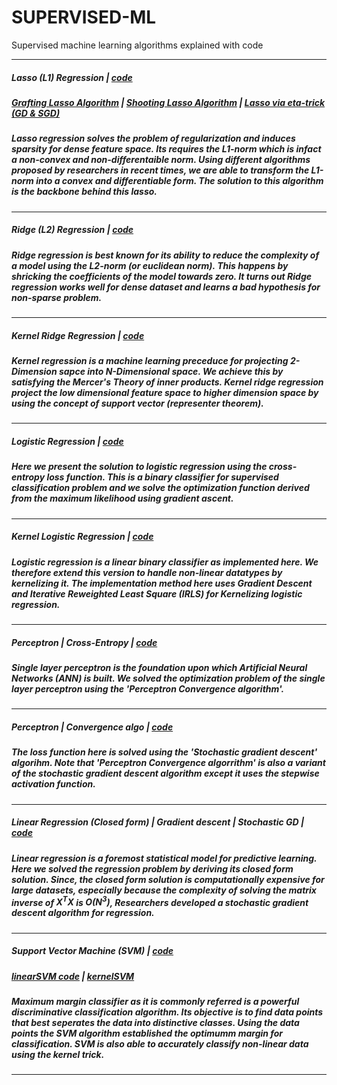 # SUPERVISED-ML
Supervised machine learning algorithms explained with code

----------------------
##### Lasso (L1) Regression | [code](https://github.com/algostatml/SUPERVISED-ML/tree/master/REGRESSION/Lasso%20Regression)
##### [Grafting Lasso Algorithm](https://github.com/algostatml/SUPERVISED-ML/blob/master/REGRESSION/Lasso%20Regression/GraftinglassoAlgo.py) | [Shooting Lasso Algorithm](https://github.com/algostatml/SUPERVISED-ML/blob/master/REGRESSION/Lasso%20Regression/shootinglassoAlgo.py) | [Lasso via eta-trick (GD & SGD)](https://github.com/algostatml/SUPERVISED-ML/blob/master/REGRESSION/Lasso%20Regression/eta_tricklasso.py)
##### Lasso regression solves the problem of regularization and induces sparsity for dense feature space. Its requires the L1-norm which is infact a non-convex and non-differentaible norm. Using different algorithms proposed by researchers in recent times, we are able to transform the L1-norm into a convex and differentiable form. The solution to this algorithm is the backbone behind this lasso.

----------------------
##### Ridge (L2) Regression | [code](https://github.com/algostatml/SUPERVISED-ML/tree/master/REGRESSION/Ridge%20Regression)

##### Ridge regression is best known for its ability to reduce the complexity of a model using the L2-norm (or euclidean norm). This happens by shricking the coefficients of the model towards zero. It turns out Ridge regression works well for dense dataset and learns a bad hypothesis for non-sparse problem.

----------------------
##### Kernel Ridge Regression | [code](https://github.com/algostatml/SUPERVISED-ML/blob/master/REGRESSION/Ridge%20Regression/KERNEL%20RIDGE/kernelridge.py)

##### Kernel regression is a machine learning preceduce for projecting 2-Dimension sapce into N-Dimensional space. We achieve this by satisfying the Mercer's Theory of inner products. Kernel ridge regression project the low dimensional feature space to higher dimension space by using the concept of support vector (representer theorem).

----------------------
##### Logistic Regression | [code](https://github.com/algostatml/SUPERVISED-ML/blob/master/CLASSIFICATION/LogisticRegression.py)

##### Here we present the solution to logistic regression using the cross-entropy loss function. This is a binary classifier for supervised classification problem and we solve the optimization function derived from the maximum likelihood using gradient ascent.

----------------------
##### Kernel Logistic Regression | [code](https://github.com/algostatml/SUPERVISED-ML/blob/master/CLASSIFICATION/KERNEL%20LOGISTIC%20REGRESSION/kernelLogistic.py)

##### Logistic regression is a linear binary classifier as implemented here. We therefore extend this version to handle non-linear datatypes by kernelizing it. The implementation method here uses Gradient Descent and Iterative Reweighted Least Square (IRLS) for Kernelizing logistic regression.

----------------------
##### Perceptron | Cross-Entropy | [code](https://github.com/algostatml/SUPERVISED-ML/blob/master/CLASSIFICATION/Perceptron.py) 

##### Single layer perceptron is the foundation upon which Artificial Neural Networks (ANN) is built. We solved the optimization problem of the single layer perceptron using the 'Perceptron Convergence algorithm'.
----------------------
##### Perceptron | Convergence algo | [code](https://github.com/algostatml/SUPERVISED-ML/blob/master/CLASSIFICATION/Perceptron_stepwise.py)

##### The loss function here is solved using the 'Stochastic gradient descent' algorihm. Note that 'Perceptron Convergence algorrithm' is also a variant of the stochastic gradient descent algorithm except it uses the stepwise activation function.
----------------------
##### Linear Regression (Closed form) | Gradient descent | Stochastic GD | [code](https://github.com/algostatml/SUPERVISED-ML/blob/master/REGRESSION/Regression.py)

##### Linear regression is a foremost statistical model for predictive learning. Here we solved the regression problem by deriving its closed form solution. Since, the closed form solution is computationally expensive for large datasets, especially because the complexity of solving the matrix inverse of $X^TX$ is $O(N^{3})$, Researchers developed a stochastic gradient descent algorithm for regression. 
----------------------

##### Support Vector Machine (SVM) | [code](https://github.com/algostatml/SUPERVISED-ML/tree/master/REGRESSION/SupportVectorMachine(SVM))
##### [linearSVM code](https://github.com/algostatml/SUPERVISED-ML/blob/master/REGRESSION/SupportVectorMachine(SVM)/svm.py) | [kernelSVM](https://github.com/algostatml/SUPERVISED-ML/blob/master/REGRESSION/SupportVectorMachine(SVM)/kernelSVM.py)

##### Maximum margin classifier as it is commonly referred is a powerful discriminative classification algorithm. Its objective is to find data points that best seperates the data into distinctive classes. Using the data points the SVM algorithm established the optimumm margin for classification. SVM is also able to accurately classify non-linear data using the kernel trick.
----------------------
